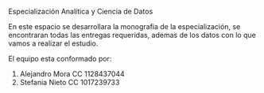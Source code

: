 Especialización Analítica y Ciencia de Datos

En este espacio se desarrollara la monografia de la especialización, se encontraran todas las entregas requeridas, ademas de los datos con lo que vamos a realizar el estudio.

El equipo esta conformado por:

1. Alejandro Mora CC 1128437044
2. Stefania Nieto CC 1017239733
